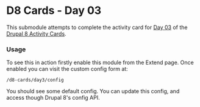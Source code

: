 # D8 Cards - Day 03

This submodule attempts to complete the activity card for [Day 03](https://www.d8cards.com/sites/default/files/2016-05/Day%2003%20-%20Building%20Configuration%20forms-rev05132016.pdf) of the [Drupal 8 Activity Cards](https://www.d8cards.com/).

### Usage

To see this in action firstly enable this module from the Extend page. Once enabled you can visit the custom config form at:

````/d8-cards/day3/config````

You should see some default config. You can update this config, and access though Drupal 8's config API.